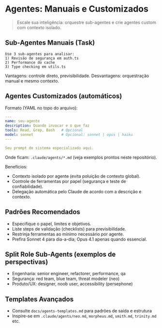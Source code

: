 # Agentes: Manuais e Customizados

> Escale sua inteligência: orquestre sub-agentes e crie agentes custom com contexto isolado.

## Sub-Agentes Manuais (Task)
```text
Use 3 sub-agentes para analisar:
1) Revisão de segurança em auth.ts
2) Performance do cache
3) Type checking em utils.ts
```
Vantagens: controle direto, previsibilidade. Desvantagens: orquestração manual e mesmo contexto.

## Agentes Customizados (automáticos)
Formato (YAML no topo do arquivo):
```yaml
---
name: seu-agente
description: Quando invocar e o que faz
tools: Read, Grep, Bash   # Opcional
model: sonnet             # Opcional: sonnet | opus | haiku
---

Seu prompt de sistema especializado aqui.
```

Onde ficam: `.claude/agents/*.md` (veja exemplos prontos neste repositório).

Benefícios:
- Contexto isolado por agente (evita poluição de contexto global).
- Controle de ferramentas por papel (segurança e teste de confiabilidade).
- Delegação automática pelo Claude de acordo com a descrição e contexto.

## Padrões Recomendados
- Especifique o papel, limites e objetivos.
- Liste steps de validação (checklists) para previsibilidade.
- Restrinja ferramentas ao mínimo necessário por agente.
- Prefira Sonnet 4 para dia-a-dia; Opus 4.1 apenas quando essencial.

## Split Role Sub-Agents (exemplos de perspectivas)
- Engenharia: senior engineer, refactorer, performance, qa
- Segurança: red team, blue team, threat modeler (neo)
- Produto/UX: designer, noob user, accessibility (persephone)

## Templates Avançados
- Consulte `docs/agents-templates.md` para padrões de saída e estrutura
- Inspire-se em `.claude/agents/neo.md`, `morpheus.md`, `smith.md`, `trinity.md` etc.
